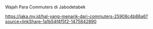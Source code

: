 Wajah Para Commuters di Jabodetabek

https://jaka.my.id/hal-yang-menarik-dari-commuters-25908c4b88a6?source=linkShare-1a1b54f4f5f2-1475842890


